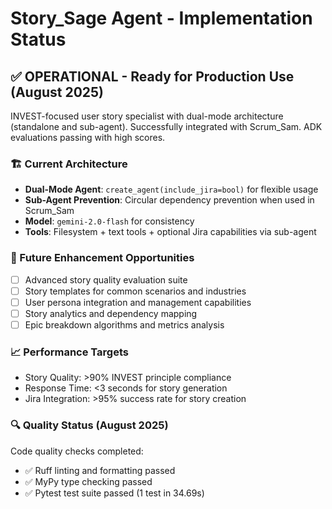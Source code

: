 # Story_Sage Agent - Implementation Status

## ✅ OPERATIONAL - Ready for Production Use (August 2025)

INVEST-focused user story specialist with dual-mode architecture (standalone and sub-agent). Successfully integrated with Scrum_Sam. ADK evaluations passing with high scores.

### 🏗️ Current Architecture
- **Dual-Mode Agent**: `create_agent(include_jira=bool)` for flexible usage
- **Sub-Agent Prevention**: Circular dependency prevention when used in Scrum_Sam
- **Model**: `gemini-2.0-flash` for consistency
- **Tools**: Filesystem + text tools + optional Jira capabilities via sub-agent

### 🎯 Future Enhancement Opportunities
- [ ] Advanced story quality evaluation suite
- [ ] Story templates for common scenarios and industries
- [ ] User persona integration and management capabilities
- [ ] Story analytics and dependency mapping
- [ ] Epic breakdown algorithms and metrics analysis

### 📈 Performance Targets
- Story Quality: >90% INVEST principle compliance
- Response Time: <3 seconds for story generation
- Jira Integration: >95% success rate for story creation

### 🔍 Quality Status (August 2025)
Code quality checks completed:
- ✅ Ruff linting and formatting passed
- ✅ MyPy type checking passed
- ✅ Pytest test suite passed (1 test in 34.69s)